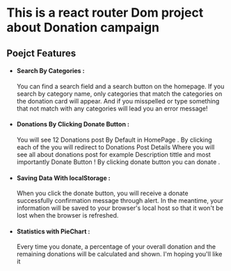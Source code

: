 # This is a react router Dom project about Donation campaign

## Poejct Features

- #### Search By Categories :

  You can find a search field and a search button on the homepage. If you search by category name, only categories that match the categories on the donation card will appear. And if you misspelled or type something that not match with any categories will lead you an error message!

- #### Donations By Clicking Donate Button :

  You will see 12 Donations post By Default in HomePage . By clicking each of the you will redirect to Donations Post Details Where you will see all about donations post for example Description tittle and most importantly Donate Button ! By clicking donate button you can donate .

- #### Saving Data With localStorage :

  When you click the donate button, you will receive a donate successfully confirmation message through alert. In the meantime, your information will be saved to your browser's local host so that it won't be lost when the browser is refreshed.

- #### Statistics with PieChart :
  Every time you donate, a percentage of your overall donation and the remaining donations will be calculated and shown. I'm hoping you'll like it
